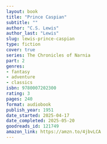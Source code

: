 ```yaml
---
layout: book
title: "Prince Caspian"
subtitle: ""
author: "C.S. Lewis"
author_last: "Lewis"
slug: lewis-prince-caspian
type: fiction
cover: true
series: The Chronicles of Narnia
part: 2
genres:
- fantasy
- adventure
- classics
isbn: 9780007202300
rating: 3
pages: 240
format: audiobook
publish_year: 1951
date_started: 2025-04-17
date_completed: 2025-05-20
goodreads_id: 121749
amazon_link: https://amzn.to/4jbvLCA
---
```

